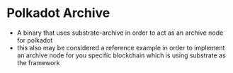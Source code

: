 
# Polkadot Archive

- A binary that uses substrate-archive in order to act as an archive node for polkadot
- this also may be considered a reference example in order to implement an archive node for you
  specific blockchain which is using substrate as the framework
